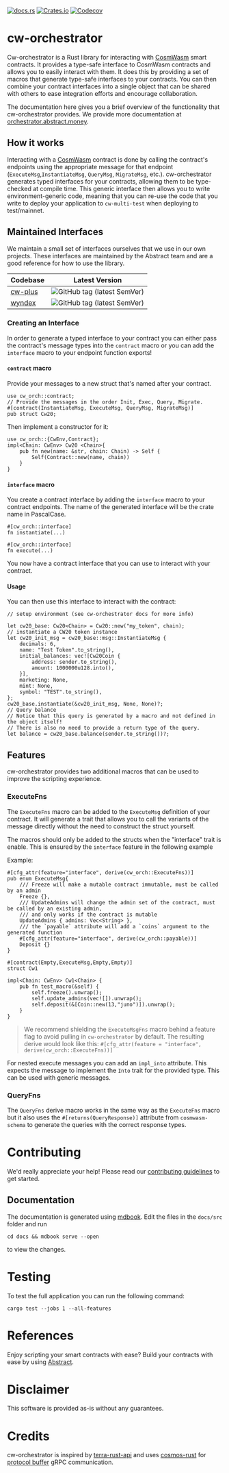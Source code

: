 <a href="https://docs.rs/cw-orch/latest" ><img alt="docs.rs" src="https://img.shields.io/docsrs/cw-orch"></a> <a href="https://crates.io/crates/cw-orch" ><img alt="Crates.io" src="https://img.shields.io/crates/d/cw-orch"></a> <a href="https://app.codecov.io/gh/AbstractSDK/cw-orchestrator" ><img alt="Codecov" src="https://img.shields.io/codecov/c/github/AbstractSDK/cw-orchestrator?token=CZZH6DJMRY"></a>

# cw-orchestrator

Cw-orchestrator is a Rust library for interacting with [CosmWasm](https://cosmwasm.com/) smart contracts. It provides a type-safe interface to CosmWasm contracts and allows you to easily interact with them. It does this by providing a set of macros that generate type-safe interfaces to your contracts. You can then combine your contract interfaces into a single object that can be shared with others to ease integration efforts and encourage collaboration.

The documentation here gives you a brief overview of the functionality that cw-orchestrator provides. We provide more documentation at [orchestrator.abstract.money](https://orchestrator.abstract.money).

## How it works

Interacting with a [CosmWasm](https://cosmwasm.com/) contract is done by calling the contract's endpoints using the appropriate message for that endpoint (`ExecuteMsg`,`InstantiateMsg`, `QueryMsg`, `MigrateMsg`, etc.). cw-orchestrator generates typed interfaces for your contracts, allowing them to be type-checked at compile time. This generic interface then allows you to write environment-generic code, meaning that you can re-use the code that you write to deploy your application to `cw-multi-test` when deploying to test/mainnet.

## Maintained Interfaces

We maintain a small set of interfaces ourselves that we use in our own projects. These interfaces are maintained by the Abstract team and are a good reference for how to use the library.

| Codebase | Latest Version |
|---|---|
| [cw-plus](https://github.com/AbstractSDK/cw-plus) | <img alt="GitHub tag (latest SemVer)" src="https://img.shields.io/github/v/tag/AbstractSDK/cw-plus"> |
| [wyndex](https://github.com/AbstractSDK/integration-bundles) | <img alt="GitHub tag (latest SemVer)" src="https://img.shields.io/github/v/tag/AbstractSDK/integration-bundles"> |

### Creating an Interface

In order to generate a typed interface to your contract you can either pass the contract's message types into the `contract` macro or you can add the `interface` macro to your endpoint function exports!

#### `contract` macro

Provide your messages to a new struct that's named after your contract.

```rust,no_run
use cw_orch::contract;
// Provide the messages in the order Init, Exec, Query, Migrate.
#[contract(InstantiateMsg, ExecuteMsg, QueryMsg, MigrateMsg)]
pub struct Cw20;
```

Then implement a constructor for it:

```rust,no_run
use cw_orch::{CwEnv,Contract};
impl<Chain: CwEnv> Cw20 <Chain>{
    pub fn new(name: &str, chain: Chain) -> Self {
        Self(Contract::new(name, chain))
    }
}
```

#### `interface` macro

You create a contract interface by adding the `interface` macro to your contract endpoints. The name of the generated interface will be the crate name in PascalCase.  

```rust,no_run
#[cw_orch::interface]
fn instantiate(...)

#[cw_orch::interface]
fn execute(...)
```

You now have a contract interface that you can use to interact with your contract.

#### Usage

You can then use this interface to interact with the contract:

```rust,no_run
// setup environment (see cw-orchestrator docs for more info)

let cw20_base: Cw20<Chain> = Cw20::new("my_token", chain);
// instantiate a CW20 token instance
let cw20_init_msg = cw20_base::msg::InstantiateMsg {
    decimals: 6,
    name: "Test Token".to_string(),
    initial_balances: vec![Cw20Coin {
        address: sender.to_string(),
        amount: 1000000u128.into(),
    }],
    marketing: None,
    mint: None,
    symbol: "TEST".to_string(),
};
cw20_base.instantiate(&cw20_init_msg, None, None)?;
// Query balance
// Notice that this query is generated by a macro and not defined in the object itself!
// There is also no need to provide a return type of the query.
let balance = cw20_base.balance(sender.to_string())?;
```

## Features

cw-orchestrator provides two additional macros that can be used to improve the scripting experience.

### ExecuteFns

The `ExecuteFns` macro can be added to the `ExecuteMsg` definition of your contract. It will generate a trait that allows you to call the variants of the message directly without the need to construct the struct yourself.

The macros should only be added to the structs when the "interface" trait is enable. This is ensured by the `interface` feature in the following example

Example:

```rust,no_run
#[cfg_attr(feature="interface", derive(cw_orch::ExecuteFns))]
pub enum ExecuteMsg{
    /// Freeze will make a mutable contract immutable, must be called by an admin
    Freeze {},
    /// UpdateAdmins will change the admin set of the contract, must be called by an existing admin,
    /// and only works if the contract is mutable
    UpdateAdmins { admins: Vec<String> },
    /// the `payable` attribute will add a `coins` argument to the generated function
    #[cfg_attr(feature="interface", derive(cw_orch::payable))]
    Deposit {}
}

#[contract(Empty,ExecuteMsg,Empty,Empty)]
struct Cw1

impl<Chain: CwEnv> Cw1<Chain> {
    pub fn test_macro(&self) {
        self.freeze().unwrap();
        self.update_admins(vec![]).unwrap();
        self.deposit(&[Coin::new(13,"juno")]).unwrap();
    }
}
```

> We recommend shielding the `ExecuteMsgFns` macro behind a feature flag to avoid pulling in `cw-orchestrator` by default.
> The resulting derive would look like this: `#[cfg_attr(feature = "interface", derive(cw_orch::ExecuteFns))]`

For nested execute messages you can add an `impl_into` attribute. This expects the message to implement the `Into` trait for the provided type. This can be used with generic messages.

### QueryFns

The `QueryFns` derive macro works in the same way as the `ExecuteFns` macro but it also uses the `#[returns(QueryResponse)]` attribute from `cosmwasm-schema` to generate the queries with the correct response types.

# Contributing

We'd really appreciate your help! Please read our [contributing guidelines](docs/src/contributing.md) to get started.

## Documentation

The documentation is generated using [mdbook](https://rust-lang.github.io/mdBook/index.html). Edit the files in the `docs/src` folder and run

```shell
cd docs && mdbook serve --open
```

to view the changes.

# Testing
To test the full application you can run the following command:

```shell
cargo test --jobs 1 --all-features
```

# References

Enjoy scripting your smart contracts with ease? Build your contracts with ease by using [Abstract](https://abstract.money).

# Disclaimer

This software is provided as-is without any guarantees.

# Credits

cw-orchestrator is inspired by [terra-rust-api](https://github.com/PFC-Validator/terra-rust) and uses [cosmos-rust](https://github.com/cosmos/cosmos-rust) for [protocol buffer](https://developers.google.com/protocol-buffers/docs/overview) gRPC communication.
